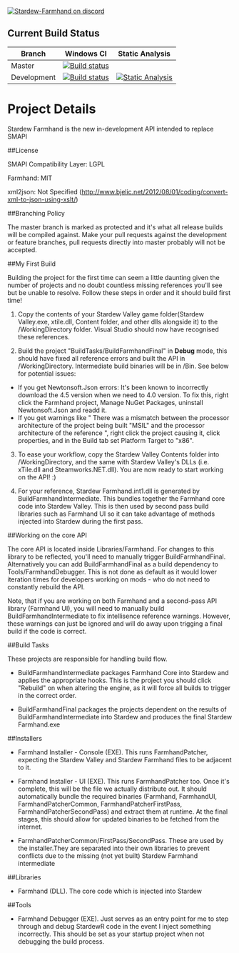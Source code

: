 [![Stardew-Farmhand on discord](https://img.shields.io/badge/discord-stardew--farmhand-blue.svg?style=flat-square)](https://discord.gg/0t3fh2xhHVdOFmtI)

## Current Build Status

| Branch        | Windows CI    | Static Analysis  |
| ------------- | ------------  | --- |
| Master      | [![Build status](https://ci.appveyor.com/api/projects/status/isjopx9h6gv9vv2x/branch/master?svg=true)](https://ci.appveyor.com/project/ClxS/stardew-farmhand/branch/master) | |
| Development      | [![Build status](https://ci.appveyor.com/api/projects/status/isjopx9h6gv9vv2x/branch/development?svg=true)](https://ci.appveyor.com/project/ClxS/stardew-farmhand/branch/development) |  [![Static Analysis](https://scan.coverity.com/projects/10466/badge.svg?flat=1)](https://scan.coverity.com/projects/10466) |

# Project Details

Stardew Farmhand is the new in-development API intended to replace SMAPI

##License

SMAPI Compatibility Layer: LGPL

Farmhand: MIT

xml2json: Not Specified (http://www.bjelic.net/2012/08/01/coding/convert-xml-to-json-using-xslt/)

##Branching Policy

The master branch is marked as protected and it's what all release builds will be compiled against. 
Make your pull requests against the development or feature branches, pull requests directly into master probably will not be accepted.

##My First Build

Building the project for the first time can seem a little daunting given the number of projects and no doubt countless missing references you'll see but be unable to resolve. Follow these steps in order and it should build first time!

1) Copy the contents of your Stardew Valley game folder(Stardew Valley.exe, xtile.dll, Content folder, and other dlls alongside it) to the <Farmhand>/WorkingDirectory folder. Visual Studio should now have recognised these references.

2) Build the project "BuildTasks/BuildFarmhandFinal" in **Debug** mode, this should have fixed all reference errors and built the API in <RepositoryPath>/WorkingDirectory. Intermediate build binaries will be in <RepositoryPath>/Bin. See below for potential issues: 
- If you get Newtonsoft.Json errors: It's been known to incorrectly download the 4.5 version when we need to 4.0 version. To fix this, right click the Farmhand project, Manage NuGet Packages, uninstall Newtonsoft.Json and readd it.
- If you get warnings like " There was a mismatch between the processor architecture of the project being built "MSIL" and the processor architecture of the reference ", right click the project causing it, click properties, and in the Build tab set Platform Target to "x86".

3) To ease your workflow, copy the Stardew Valley Contents folder into <RepositoryPath>/WorkingDirectory, and the same with Stardew Valley's DLLs (i.e. xTile.dll and Steamworks.NET.dll). You are now ready to start working on the API! :)

4) For your reference, Stardew Farmhand.int1.dll is generated by BuildFarmhandIntermediate. This bundles together the Farmhand core code into Stardew Valley. This is then used by second pass build libraries such as Farmhand UI so it can take advantage of methods injected into Stardew during the first pass.


##Working on the core API

The core API is located inside Libraries/Farmhand. For changes to this library to be reflected, you'll need to manually trigger BuildFarmhandFinal. Alternatively you can add BuildFarmhandFinal as a build dependency to Tools/FarmhandDebugger. This is not done as default as it would lower iteration times for developers working on mods - who do not need to constantly rebuild the API.

Note, that if you are working on both Farmhand and a second-pass API library (Farmhand UI), you will need to manually build BuildFarmhandIntermediate to fix intellisence reference warnings. However, these warnings can just be ignored and will do away upon trigging a final build if the code is correct.

##Build Tasks

These projects are responsible for handling build flow. 

- BuildFarmhandIntermediate packages Farmhand Core into Stardew and applies the appropriate hooks. This is the project you should click "Rebuild" on when altering the engine, as it will force all builds to trigger in the correct order.

- BuildFarmhandFinal packages the projects dependent on the results of BuildFarmhandIntermediate into Stardew and produces the final Stardew Farmhand.exe

##Installers

- Farmhand Installer - Console (EXE). This runs FarmhandPatcher, expecting the Stardew Valley and Stardew Farmhand files to be adjacent to it. 

- Farmhand Installer - UI (EXE). This runs FarmhandPatcher too. Once it's complete, this will be the file we actually distribute out. It should automatically bundle the required binaries (Farmhand, FarmhandUI, FarmhandPatcherCommon, FarmhandPatcherFirstPass, FarmhandPatcherSecondPass) and extract them at runtime. At the final stages, this should allow for updated binaries to be fetched from the internet.

- FarmhandPatcherCommon/FirstPass/SecondPass. These are used by the installer.They are separated into their own libraries to prevent conflicts due to the missing (not yet built) Stardew Farmhand intermediate

##Libraries

- Farmhand (DLL). The core code which is injected into Stardew

##Tools

- Farmhand Debugger (EXE). Just serves as an entry point for me to step through and debug StardewR code in the event I inject something incorrectly. This should be set as your startup project when not debugging the build process.

